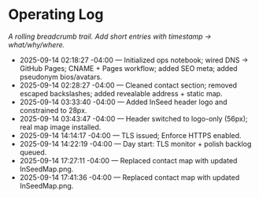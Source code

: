 ﻿# Operating Log
_A rolling breadcrumb trail. Add short entries with timestamp → what/why/where._

- 2025-09-14 02:18:27 -04:00 — Initialized ops notebook; wired DNS → GitHub Pages; CNAME + Pages workflow; added SEO meta; added pseudonym bios/avatars.
- 2025-09-14 02:28:27 -04:00 — Cleaned contact section; removed escaped backslashes; added revealable address + static map.
- 2025-09-14 03:33:40 -04:00 — Added InSeed header logo and constrained to 28px.
- 2025-09-14 03:43:47 -04:00 — Header switched to logo-only (56px); real map image installed.
- 2025-09-14 14:14:17 -04:00 — TLS issued; Enforce HTTPS enabled.
- 2025-09-14 14:22:19 -04:00 — Day start: TLS monitor + polish backlog queued.
- 2025-09-14 17:27:11 -04:00 — Replaced contact map with updated InSeedMap.png.
- 2025-09-14 17:41:36 -04:00 — Replaced contact map with updated InSeedMap.png.
